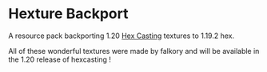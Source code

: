 # Hexture Backport

A resource pack backporting 1.20 [Hex Casting](https://github.com/gamma-delta/HexMod) textures to 1.19.2 hex.

All of these wonderful textures were made by falkory and will be available in the 1.20 release of hexcasting !